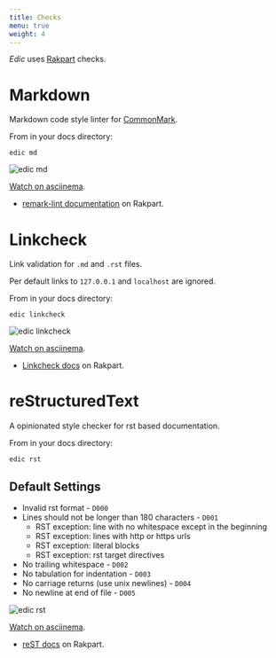 ```yaml
---
title: Checks
menu: true
weight: 4
---
```


*Edic* uses [Rakpart](https://rakpart.testthedocs.org) checks.

# Markdown

Markdown code style linter for [CommonMark](https://commonmark.org/).

From in your docs directory:

```shell
edic md
```

![edic md](/edic-remark-lint.png "edic md")

[Watch on asciinema](https://asciinema.org/a/221968).

- [remark-lint documentation](https://rakpart.testthedocs.org/ttd-remark.html) on Rakpart.

# Linkcheck

Link validation for ``.md`` and ``.rst`` files.

Per default links to `127.0.0.1` and `localhost` are ignored.

From in your docs directory:

```shell
edic linkcheck
```

![edic linkcheck](/edic-linkcheck.png "edic linkcheck")

[Watch on asciinema](https://asciinema.org/a/221970).

- [Linkcheck docs](https://rakpart.testthedocs.org/ttd-linkcheck.html) on Rakpart.

# reStructuredText

A opinionated style checker for rst based documentation.

From in your docs directory:

```shell
edic rst
```

## Default Settings

- Invalid rst format - ``D000``
- Lines should not be longer than 180 characters - ``D001``
  - RST exception: line with no whitespace except in the beginning
  - RST exception: lines with http or https urls
  - RST exception: literal blocks
  - RST exception: rst target directives
- No trailing whitespace - ``D002``
- No tabulation for indentation - ``D003``
- No carriage returns (use unix newlines) - ``D004``
- No newline at end of file - ``D005``

![edic rst](/edic-rst.png "edic rst")

[Watch on asciinema](https://asciinema.org/a/221969).

- [reST docs](https://rakpart.testthedocs.org/ttd-doc8.html) on Rakpart.
